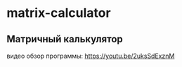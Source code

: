 # matrix-calculator
Матричный калькулятор
-----------------------------
видео обзор программы:    https://youtu.be/2uksSdExznM
